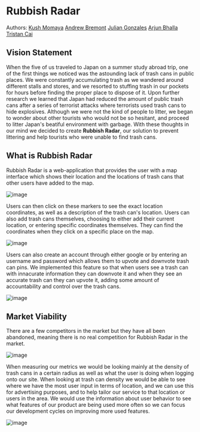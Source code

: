 # Rubbish Radar

Authors:
[Kush Momaya](https://github.com/KushKM)
[Andrew Bremont](https://github.com/Andrew-Bremond)
[Julian Gonzales](https://github.com/jgonz671)
[Arjun Bhalla](https://github.com/arjunbhalla03)
[Tristan Cai](https://github.com/torisutansan02)

## Vision Statement
When the five of us traveled to Japan on a summer study abroad trip, one of the first things we noticed was the astounding lack of trash cans in public places. We were constantly accumulating trash as we wandered around different stalls and stores, and we resorted to stuffing trash in our pockets for hours before finding the proper place to dispose of it. Upon further research we learned that Japan had reduced the amount of public trash cans after a series of terrorist attacks where terrorists used trash cans to hide explosives. Although we were not the kind of people to litter, we began to wonder about other tourists who would not be so hesitant, and proceed to litter Japan's beatiful environment with garbage. With these thoughts in our mind we decided to create **Rubbish Radar**, our solution to prevent littering and help tourists who were unable to find trash cans.

## What is Rubbish Radar
Rubbish Radar is a web-application that provides the user with a map interface which shows their location and the locations of trash cans that other users have added to the map. 

![image](../RubbishRadar/src/images/RubbishRadar%20Final%20Pitch.jpg)

Users can then click on these markers to see the exact location coordinates, as well as a description of the trash can's location. Users can also add trash cans themselves, choosing to either add their current location, or entering specific coordinates themselves. They can find the coordinates when they click on a specific place on the map. 

![image](../RubbishRadar/src/images/inputimage.jpg)

Users can also create an account through either google or by entering an username and password which allows them to upvote and downvote trash can pins. We implemented this feature so that when users see a trash can with innacurate information they can downvote it and when they see an accurate trash can they can upvote it, adding some amount of accountability and control over the trash cans.

![image](../RubbishRadar/src/images/userinputimage.jpg)

## Market Viability
There are a few competitors in the market but they have all been abandoned, meaning there is no real competition for Rubbish Radar in the market.

![image](../RubbishRadar/src/images/compmatrix.jpg)

When measuring our metrics we would be looking mainly at the density of trash cans in a certain radius as well as what the user is doing when logging onto our site. When looking at trash can density we would be able to see where we have the most user input in terms of location, and we can use this for advertising purposes, and to help tailor our service to that location or users in the area. We would use the information about user behavior to see what features of our product are being used more often so we can focus our development cycles on improving more used features.

![image](../RubbishRadar/src/images/metrics.jpg)

